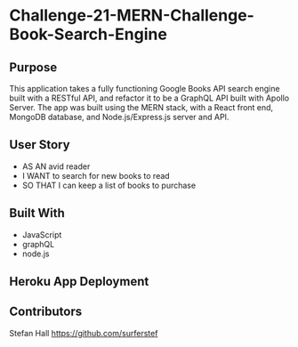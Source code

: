 # Challenge-21-MERN-Challenge-Book-Search-Engine


## Purpose
This application takes a fully functioning Google Books API search engine built with a RESTful API, and refactor it to be a GraphQL API built with Apollo Server.
The app was built using the MERN stack, with a React front end, MongoDB database, and Node.js/Express.js server and API. 


## User Story
* AS AN avid reader
* I WANT to search for new books to read
* SO THAT I can keep a list of books to purchase


## Built With
* JavaScript
* graphQL
* node.js

## Heroku App Deployment

## Contributors
Stefan Hall
https://github.com/surferstef
